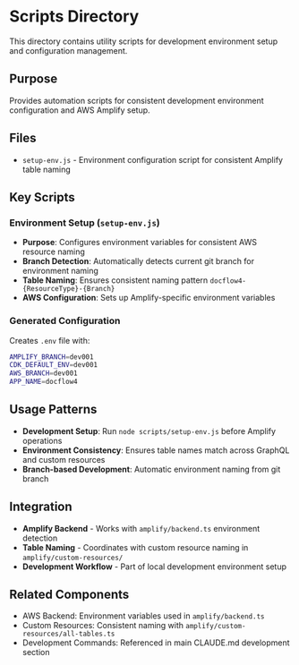 # Scripts Directory

This directory contains utility scripts for development environment setup and configuration management.

## Purpose
Provides automation scripts for consistent development environment configuration and AWS Amplify setup.

## Files
- `setup-env.js` - Environment configuration script for consistent Amplify table naming

## Key Scripts

### Environment Setup (`setup-env.js`)
- **Purpose**: Configures environment variables for consistent AWS resource naming
- **Branch Detection**: Automatically detects current git branch for environment naming
- **Table Naming**: Ensures consistent naming pattern `docflow4-{ResourceType}-{Branch}`
- **AWS Configuration**: Sets up Amplify-specific environment variables

### Generated Configuration
Creates `.env` file with:
```bash
AMPLIFY_BRANCH=dev001
CDK_DEFAULT_ENV=dev001
AWS_BRANCH=dev001
APP_NAME=docflow4
```

## Usage Patterns
- **Development Setup**: Run `node scripts/setup-env.js` before Amplify operations
- **Environment Consistency**: Ensures table names match across GraphQL and custom resources
- **Branch-based Development**: Automatic environment naming from git branch

## Integration
- **Amplify Backend** - Works with `amplify/backend.ts` environment detection
- **Table Naming** - Coordinates with custom resource naming in `amplify/custom-resources/`
- **Development Workflow** - Part of local development environment setup

## Related Components
- AWS Backend: Environment variables used in `amplify/backend.ts`
- Custom Resources: Consistent naming with `amplify/custom-resources/all-tables.ts`
- Development Commands: Referenced in main CLAUDE.md development section